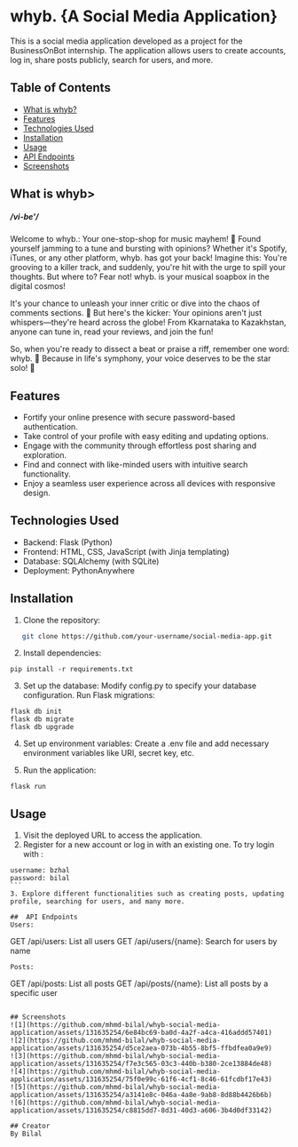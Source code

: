 # whyb. {A Social Media Application}

This is a social media application developed as a project for the BusinessOnBot internship. The application allows users to create accounts, log in, share posts publicly, search for users, and more.

## Table of Contents

- [What is whyb?](#what-is-whyb?)
- [Features](#features)
- [Technologies Used](#technologies-used)
- [Installation](#installation)
- [Usage](#usage)
- [API Endpoints](#api-endpoints)
- [Screenshots](#screenshots)

## What is whyb>

##### /vi-be'/

Welcome to whyb.: Your one-stop-shop for music mayhem! 🎵 Found yourself jamming to a tune and bursting with opinions? Whether it's Spotify, iTunes, or any other platform, whyb. has got your back! Imagine this: You're grooving to a killer track, and suddenly, you're hit with the urge to spill your thoughts. But where to? Fear not! whyb. is your musical soapbox in the digital cosmos!

It's your chance to unleash your inner critic or dive into the chaos of comments sections. 🎤 But here's the kicker: Your opinions aren't just whispers—they're heard across the globe! From Kkarnataka to Kazakhstan, anyone can tune in, read your reviews, and join the fun!

So, when you're ready to dissect a beat or praise a riff, remember one word: whyb. 🎸 Because in life's symphony, your voice deserves to be the star solo! 🌟

## Features

- Fortify your online presence with secure password-based authentication.
- Take control of your profile with easy editing and updating options.
- Engage with the community through effortless post sharing and exploration.
- Find and connect with like-minded users with intuitive search functionality.
- Enjoy a seamless user experience across all devices with responsive design.

## Technologies Used

- Backend: Flask (Python)
- Frontend: HTML, CSS, JavaScript (with Jinja templating)
- Database: SQLAlchemy (with SQLite)
- Deployment: PythonAnywhere

## Installation

1. Clone the repository:

```bash
   git clone https://github.com/your-username/social-media-app.git
```

2. Install dependencies:

```
pip install -r requirements.txt
```

3. Set up the database:
   Modify config.py to specify your database configuration.
   Run Flask migrations:

```
flask db init
flask db migrate
flask db upgrade
```

4. Set up environment variables:
   Create a .env file and add necessary environment variables like URI, secret key, etc.

5. Run the application:

```
flask run
```

## Usage

1. Visit the deployed URL to access the application.
2. Register for a new account or log in with an existing one. To try login with :

````
username: bzhal
password: bilal
```
3. Explore different functionalities such as creating posts, updating profile, searching for users, and many more.

##  API Endpoints
Users:
````

GET /api/users: List all users
GET /api/users/{name}: Search for users by name

```
Posts:
```

GET /api/posts: List all posts
GET /api/posts/{name}: List all posts by a specific user

```

## Screenshots
![1](https://github.com/mhmd-bilal/whyb-social-media-application/assets/131635254/6e84bc69-ba0d-4a2f-a4ca-416addd57401)
![2](https://github.com/mhmd-bilal/whyb-social-media-application/assets/131635254/d5ce2aea-073b-4b55-8bf5-ffbdfea0a9e9)
![3](https://github.com/mhmd-bilal/whyb-social-media-application/assets/131635254/f7e3c565-03c3-440b-b380-2ce13884de48)
![4](https://github.com/mhmd-bilal/whyb-social-media-application/assets/131635254/75f0e99c-61f6-4cf1-8c46-61fcdbf17e43)
![5](https://github.com/mhmd-bilal/whyb-social-media-application/assets/131635254/a3141e8c-046a-4a8e-9ab8-8d88b4426b6b)
![6](https://github.com/mhmd-bilal/whyb-social-media-application/assets/131635254/c8815dd7-8d31-40d3-a606-3b4d0df33142)

## Creator
By Bilal
